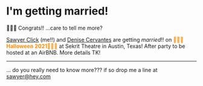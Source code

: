 # I'm getting married!
🎉🎉🎉 Congrats!! ...care to tell me more?

[Sawyer Click]('https://twitter.com/sawyerdabear') (me!!) and [Denise Cervantes]('https://twitter.com/cervantesdenise') are getting <em>married</em>!! on <b style='color:DarkOrange'>🎃👻🎃Halloween 2021🎃👻🎃</b> at Sekrit Theatre in Austin, Texas! After party to be hosted at an AirBNB. More details TK!

<hr>

... do you really need to know more??? if so drop me a line at [sawyer@hey.com](mailto:sawyer@hey.com)